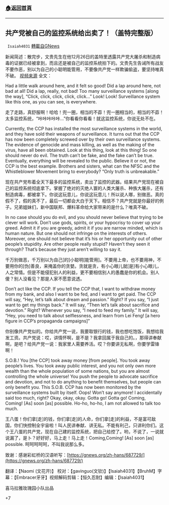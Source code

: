 ###  [:house:返回首頁](https://github.com/ourhimalayas/txt)
---

## 共产党被自己的监控系统给出卖了！（盖特完整版）
` Isaiah4031` [轉載自GNews](https://gnews.org/zh-hans/694908/)

新闻简述：散完步，文贵先生在他12月26日的盖特里透露共产党大屠杀和制造病毒的证据已经被拿到，而且还是被自己的监控系统拍下的。文贵先生告诫所有战友不要作恶，别以为自己的小聪明能管用，不要像共产党一样欺骗偷盗，要坚持唯真不破。
[视频来源](https://gtv.org/getter/5fcbb71f20c9025a87dca1da)
全文：

Had a little walk around here, and it felt so good! Did a lap around here, not bad at all! Did a lap, really, not bad! Too many surveillance systems [along the way], “Click, click, click, click, click…” Look! Look! Surveillance system like this one, as you can see, is everywhere.

走了走路，真舒服啊！哈哈！兜一圈，相当的不孬！兜一圈相当的，相当的不孬！太多监控系统，“咔咔咔咔咔…”你看看你看看！就这监控系统，你说无处不在。

Currently, the CCP has installed the most surveillance systems in the world, and they have sold their weapons of surveillance. It turns out that the CCP has now been completely screwed over by their own surveillance systems. The evidence of genocide and mass killing, as well as the making of the virus, have all been obtained. Look at this thing, look at this thing! So one should never do evil. The truth can’t be fake, and the fake can’t be true. Eventually, everything will be revealed to the public. Believe it or not, the CCP is the best example. Brothers and sisters, what can the NFSC and the Whistleblower Movement bring to everybody? “Only truth is unbreakable.”

现在共产党布着全天下最多的监控系统，卖出了监控的武器。结果共产党现在被自己的监控系统彻底拿下。掌握了绝对的灭绝人寰的人类大屠杀、种族大屠杀，还有制造病毒，都被拿下。你说这玩意儿，你说这玩意儿！所以说人哪，别做恶。真的假不了，假的真不了，最后一切都会大白于天下。相信不？共产党就是你最好的例子。兄弟姐妹们，新中国联邦、爆料革命给大家带来的是什么？唯真不破。

In no case should you do evil, and you should never believe that trying to be clever will work. Don’t use gods, spirits, or your hypocrisy to cover up your greed. Admit it if you are greedy, admit it if you are narrow minded, which is human nature. But one should not infringe on the interests of others. Moreover, one should not believe that it’s his or her opportunity out of other people’s stupidity. Are other people really stupid? Haven’t they seen it through? That’s because they just aren’t willing to say it.

千万别做恶，千万别以为自己[的]小聪明[能管用]。不要用上帝，也不要用神，不要用你的[伪]善良，来掩盖你的贪婪。贪就是贪，有小心眼儿就[是]有小心眼儿，人之常情。但是不能侵犯别人的利益，更不要相信别人的愚蠢是你的机会。别人傻？别人没看见？那是人家不愿意说透。

Don’t act like the CCP. If you tell the CCP that, I want to withdraw money from my bank, and also I want to be fed, and I want to get paid. The CCP will say, “Hey, let’s talk about dream and passion.” Right? If you say, “I just want to get my things back.” It will say, “Then let’s talk about sacrifice and devotion.” Right? Whenever you say, “I need to feed my family.” It will say, “Hey, you need to talk about selflessness, and learn from Lei Feng! [a hero figure in CCP’s propaganda campaigns]”

你别像共产党似的。你给共产党一说，我要取银行的钱，我也想吃饱饭，我想给我发工资。共产党说：哎，讲情怀啊，是不是？我拿回属于我自己的。，那得讲奉献啊，是吧？给共产党一说：我家里人需要养活。哎？你要讲无私啊，你要学雷锋啊！

S.O.B.! You [the CCP] took away money [from people]. You took away people’s lives. You took away public interest, and you not only own more wealth than the whole population of some nations, but you are almost controlling the whole universe! You push the people to advocate sacrifice and devotion, and not to do anything to benefit themselves, but people can only benefit you. This S.O.B. CCP has now been monitored by the surveillance systems built by itself. Oops! Won’t say anymore! I accidentally said too much, right? Okay, okay, okay. Gotta go! Gotta go! Coming, Coming! [As] soon [as] possible. Ho-ho, ho-ho, I am not allowed to talk too much.

王八蛋！你们拿[走]的钱，你们拿[走]的人命，你们拿[走]的利益，不是富可敌国，你们快控制全宇宙啦！叫人民讲奉献、讲无私。不能有利己，只讲利你们。这个王八蛋的共产党，现在自己建的监控系统，把自己给控了。哟，不说了，一说就说漏了，是卜？好好好，马上走！马上走！Coming,Coming! [As] soon [as] possible. 呵呵呵呵呵，不叫我说那么多。

致谢：感谢彩虹桥的汉语听写：[https://gnews.org/zh-hans/687729/](https://gnews.org/zh-hans/687729/)

翻译：【Naomi (文花开)】 校对：【gavinguo(文钦)】【Isaiah4031】【BruhM】字幕：【Embracer牙牙】视频解码剪辑：【恒久忍耐】编辑：【Isaiah4031】

喜马拉雅玫瑰园小队出品

+7
